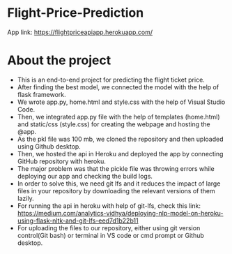 # Flight-Price-Prediction

App link: https://flightpriceapiapp.herokuapp.com/

# About the project
- This is an end-to-end project for predicting the flight ticket price.
- After finding the best model, we connected the model with the help of flask framework.
- We wrote app.py, home.html and style.css with the help of Visual Studio Code.
- Then, we integrated app.py file with the help of templates (home.html) and static/css (style.css) for creating the webpage and hosting the @app.
- As the pkl file was 100 mb, we cloned the repository and then uploaded using Github desktop.
- Then, we hosted the api in Heroku and deployed the app by connecting GitHub repository with heroku.
- The major problem was that the pickle file was throwing errors while deploying our app and checking the build logs.
- In order to solve this, we need git lfs and it reduces the impact of large files in your repository by downloading the relevant versions of them lazily.
- For running the api in heroku with help of git-lfs, check this link: https://medium.com/analytics-vidhya/deploying-nlp-model-on-heroku-using-flask-nltk-and-git-lfs-eed7d1b22b11
- For uploading the files to our repository, either using git version control(Git bash) or terminal in VS code or cmd prompt or Github desktop.

